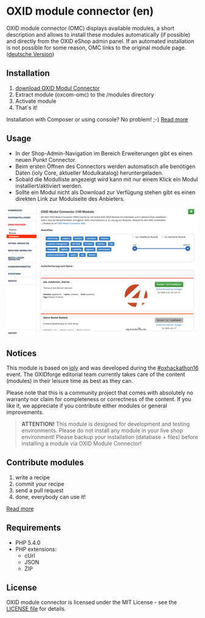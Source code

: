 # OXID module connector (en)

OXID module connector (OMC) displays available modules, a short description and allows to install these modules automatically (if possible) and directly from the OXID eShop admin panel. If an automated installation is not possible for some reason, OMC links to the original module page. ([deutsche Version](https://github.com/OXIDprojects/OXID-Module-Connector/blob/recipes/LIESMICH.md))


## Installation

1. [download OXID Modul Connector](https://github.com/OXIDprojects/OXID-Module-Connector/archive/recipes.zip)
2. Extract module (oxcom-omc) to the /modules directory
3. Activate module
4. That´s it!

Installation with Composer or using console? No problem! ;-) [Read more](https://github.com/OXIDprojects/OXID-Module-Connector/wiki/Installation)


## Usage

- In der Shop-Admin-Navigation im Bereich Erweiterungen gibt es einen neuen Punkt Connector.
- Beim ersten Öffnen des Connectors werden automatisch alle benötigen Daten (ioly Core, aktueller Modulkatalog) heruntergeladen.
- Sobald die Modulliste angezeigt wird kann mit nur einem Klick ein Modul installiert/aktiviert werden.
- Sollte ein Modul nicht als Download zur Verfügung stehen gibt es einen direkten Link zur Modulseite des Anbieters.

![OXID module connector](screenshot_omc.png)


## Notices

This module is based on [ioly](https://github.com/ioly/) and was developed during the [#oxhackathon16](https://openspacer.org/12-oxid-community/136-oxid-hackathon-nuernberg-2016/) event. The OXIDforge editorial team currently takes care of the content (modules) in their leisure time as best as they can.

Please note that this is a community project that comes with absolutely no warranty nor claim for completeness or correctness of the content. If you like it, we appreciate if you contribute either modules or general improvements.

>**ATTENTION!**
This module is designed for development and testing environments. Please do not install any module in your live shop environment! Please backup your installation (database + files) before installing a module via OXID Module Connector!


## Contribute modules

1. write a recipe
2. commit your recipe
3. send a pull request
4. done, everybody can use it!

[Read more](https://github.com/OXIDprojects/OXID-Module-Connector/wiki/Contributing)


## Requirements

- PHP 5.4.0
- PHP extensions:
  * cUrl
  * JSON
  * ZIP


## License
OXID module connector is licensed under the MIT License - see the [LICENSE file](https://github.com/OXIDprojects/OXID-Module-Connector/blob/recipes/LICENSE) for details.

